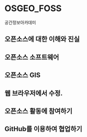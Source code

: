 # OSGEO_FOSS
공간정보아카데미 

## 오픈소스에 대한 이해와 진실

## 오픈소스 소프트웨어

## 오픈소스 GIS

## 웹 브라우저에서 수정.

## 오픈소스 활동에 참여하기

## GitHub를 이용하여 협업하기
